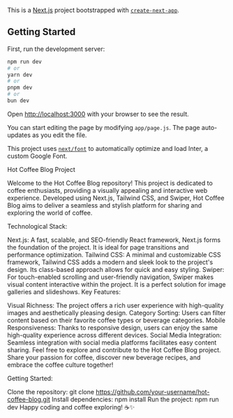 This is a [Next.js](https://nextjs.org/) project bootstrapped with [`create-next-app`](https://github.com/vercel/next.js/tree/canary/packages/create-next-app).

## Getting Started

First, run the development server:

```bash
npm run dev
# or
yarn dev
# or
pnpm dev
# or
bun dev
```

Open [http://localhost:3000](http://localhost:3000) with your browser to see the result.

You can start editing the page by modifying `app/page.js`. The page auto-updates as you edit the file.

This project uses [`next/font`](https://nextjs.org/docs/basic-features/font-optimization) to automatically optimize and load Inter, a custom Google Font.

Hot Coffee Blog Project

Welcome to the Hot Coffee Blog repository! This project is dedicated to coffee enthusiasts, providing a visually appealing and interactive web experience. Developed using Next.js, Tailwind CSS, and Swiper, Hot Coffee Blog aims to deliver a seamless and stylish platform for sharing and exploring the world of coffee.

Technological Stack:

Next.js: A fast, scalable, and SEO-friendly React framework, Next.js forms the foundation of the project. It is ideal for page transitions and performance optimization.
Tailwind CSS: A minimal and customizable CSS framework, Tailwind CSS adds a modern and sleek look to the project's design. Its class-based approach allows for quick and easy styling.
Swiper: For touch-enabled scrolling and user-friendly navigation, Swiper makes visual content interactive within the project. It is a perfect solution for image galleries and slideshows.
Key Features:

Visual Richness: The project offers a rich user experience with high-quality images and aesthetically pleasing design.
Category Sorting: Users can filter content based on their favorite coffee types or beverage categories.
Mobile Responsiveness: Thanks to responsive design, users can enjoy the same high-quality experience across different devices.
Social Media Integration: Seamless integration with social media platforms facilitates easy content sharing.
Feel free to explore and contribute to the Hot Coffee Blog project. Share your passion for coffee, discover new beverage recipes, and embrace the coffee culture together!

Getting Started:

Clone the repository: git clone https://github.com/your-username/hot-coffee-blog.git
Install dependencies: npm install
Run the project: npm run dev
Happy coding and coffee exploring! ☕️✨
